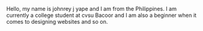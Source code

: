 Hello, my name is johnrey j yape and I am from the Philippines. I am currently a college student at cvsu Bacoor and I am also a beginner when it comes to designing websites and so on.
